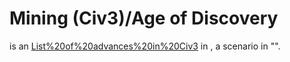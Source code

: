 # Mining (Civ3)/Age of Discovery

 is an [List%20of%20advances%20in%20Civ3](advance) in , a scenario in "".